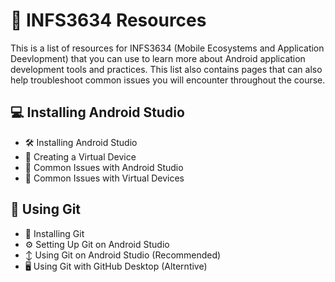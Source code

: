 # 📱 INFS3634 Resources
This is a list of resources for INFS3634 (Mobile Ecosystems and Application Deevlopment) that you can use to learn more about Android application development tools and practices. This list also contains pages that can also help troubleshoot common issues you will encounter throughout the course.

## 💻 Installing Android Studio
* 🛠 Installing Android Studio
* 📲 Creating a Virtual Device
* 🔌 Common Issues with Android Studio
* 🧨 Common Issues with Virtual Devices

## 🤝 Using Git
* 📀 Installing Git
* ⚙️ Setting Up Git on Android Studio
* ↕️ Using Git on Android Studio (Recommended)
* 🖥️ Using Git with GitHub Desktop (Alterntive)
